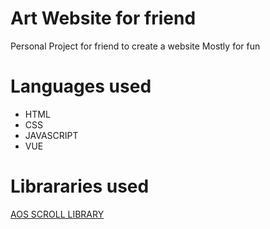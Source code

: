 # Art Website for friend
Personal Project for friend to create a website 
Mostly for fun

# Languages used 
* HTML
* CSS 
* JAVASCRIPT
* VUE

# Librararies used 
[AOS SCROLL LIBRARY](https://michalsnik.github.io/aos/)  

